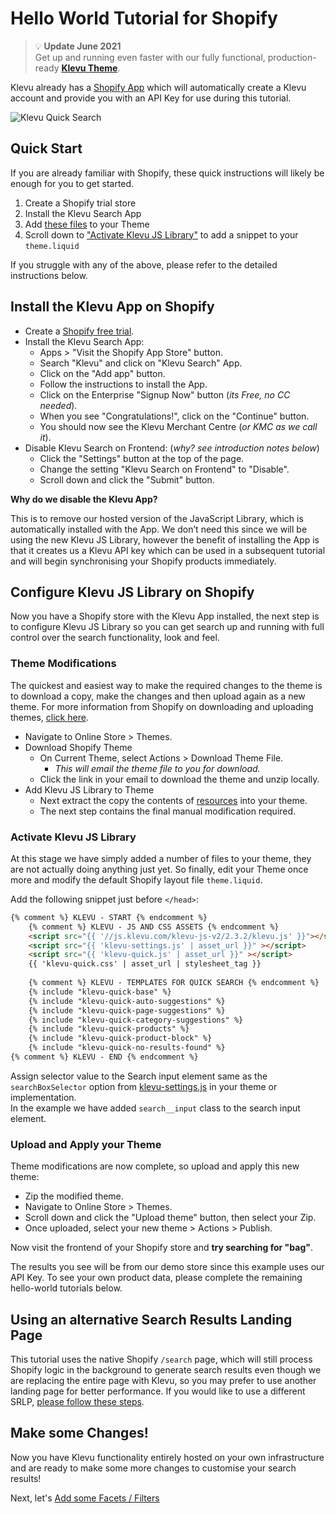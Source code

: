 # Hello World Tutorial for Shopify

> :bulb: **Update June 2021**  
> Get up and running even faster with our fully functional, production-ready **[Klevu Theme](https://developers.klevu.com/javascript-library/integration/klevu-theme)**.

Klevu already has a [Shopify App](https://apps.shopify.com/klevu-smart-search)
which will automatically create a Klevu account and provide you with an API Key for use during this tutorial.

![Klevu Quick Search](/getting-started/1-hello-world/images/intro-quick-search.jpg)

## Quick Start

If you are already familiar with Shopify,
these quick instructions will likely be enough for you to get started.

1. Create a Shopify trial store
1. Install the Klevu Search App
1. Add [these files](/getting-started/1-hello-world/shopify/resources) to your Theme
1. Scroll down to ["Activate Klevu JS Library"](/getting-started/1-hello-world/shopify#activate-klevu-js-library) to add a snippet to your `theme.liquid`

If you struggle with any of the above, please refer to the detailed instructions below.

## Install the Klevu App on Shopify

- Create a [Shopify free trial](https://www.shopify.com).
- Install the Klevu Search App:
    - Apps > "Visit the Shopify App Store" button.
    - Search "Klevu" and click on "Klevu Search" App.
    - Click on the "Add app" button.
    - Follow the instructions to install the App.
    - Click on the Enterprise "Signup Now" button (_its Free, no CC needed_).
    - When you see "Congratulations!", click on the "Continue" button.
    - You should now see the Klevu Merchant Centre (_or KMC as we call it_).
- Disable Klevu Search on Frontend: (_why? see introduction notes below_)
    - Click the "Settings" button at the top of the page.
    - Change the setting "Klevu Search on Frontend" to "Disable".
    - Scroll down and click the "Submit" button.

**Why do we disable the Klevu App?**

This is to remove our hosted version of the JavaScript Library,
which is automatically installed with the App.
We don’t need this since we will be using the new Klevu JS Library,
however the benefit of installing the App is that it creates us a
Klevu API key which can be used in a subsequent tutorial
and will begin synchronising your Shopify products immediately.

## Configure Klevu JS Library on Shopify

Now you have a Shopify store with the Klevu App installed,
the next step is to configure Klevu JS Library so you can get search up
and running with full control over the search functionality, look and feel.

### Theme Modifications

The quickest and easiest way to make the required changes to the theme is to download a copy,
make the changes and then upload again as a new theme. For more information from Shopify on downloading
and uploading themes, [click here](https://help.shopify.com/en/themes/customization/troubleshooting/upload-multiple-files).

- Navigate to Online Store > Themes.
- Download Shopify Theme
    - On Current Theme, select Actions > Download Theme File.
        - _This will email the theme file to you for download._
    - Click the link in your email to download the theme and unzip locally.
- Add Klevu JS Library to Theme
    - Next extract the copy the contents of [resources](/getting-started/1-hello-world/shopify/resources) into your theme.
    - The next step contains the final manual modification required.

### Activate Klevu JS Library

At this stage we have simply added a number of files to your theme,
they are not actually doing anything just yet. So finally, edit your Theme
once more and modify the default Shopify layout file `theme.liquid`.

Add the following snippet just before `</head>`:

```html
{% comment %} KLEVU - START {% endcomment %}
    {% comment %} KLEVU - JS AND CSS ASSETS {% endcomment %}
    <script src="{{ '//js.klevu.com/klevu-js-v2/2.3.2/klevu.js' }}"></script>
    <script src="{{ 'klevu-settings.js' | asset_url }}" ></script>
    <script src="{{ 'klevu-quick.js' | asset_url }}" ></script>
    {{ 'klevu-quick.css' | asset_url | stylesheet_tag }}
    
    {% comment %} KLEVU - TEMPLATES FOR QUICK SEARCH {% endcomment %}
    {% include "klevu-quick-base" %}
    {% include "klevu-quick-auto-suggestions" %}
    {% include "klevu-quick-page-suggestions" %}
    {% include "klevu-quick-category-suggestions" %}
    {% include "klevu-quick-products" %}
    {% include "klevu-quick-product-block" %}
    {% include "klevu-quick-no-results-found" %}
{% comment %} KLEVU - END {% endcomment %}
```
Assign selector value to the Search input element same as the `searchBoxSelector` option from [klevu-settings.js](/getting-started/1-hello-world/shopify/resources/assets/klevu-settings.js) in your theme or implementation.  
In the example we have added `search__input` class to the search input element. 


### Upload and Apply your Theme

Theme modifications are now complete, so upload and apply this new theme:

- Zip the modified theme.
- Navigate to Online Store > Themes.
- Scroll down and click the "Upload theme" button, then select your Zip.
- Once uploaded, select your new theme > Actions > Publish.

Now visit the frontend of your Shopify store and **try searching for "bag"**.

The results you see will be from our demo store since this example uses our API Key.
To see your own product data, please complete the remaining hello-world tutorials below.

## Using an alternative Search Results Landing Page

This tutorial uses the native Shopify `/search` page, which will still process Shopify logic in the background
to generate search results even though we are replacing the entire page with Klevu, so you may prefer to use another
landing page for better performance. If you would like to use a different SRLP,
[please follow these steps](/getting-started/1-hello-world/shopify/alternate-landing-page).

## Make some Changes!

Now you have Klevu functionality entirely hosted on your own infrastructure
and are ready to make some more changes to customise your search results!

Next, let's [Add some Facets / Filters](/getting-started/2-facets/shopify)
